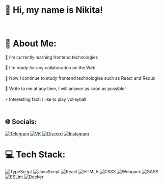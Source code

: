 # 👋 Hi, my name is Nikita!
<br>

# 💫 About Me:
🔭 I’m currently learning frontend technologies <br>
<br>
👯 I'm ready for any collaboration on the Web <br>
<br>
🌱 Now I continue to study frontend technologies such as React and Redux <br>
<br>
💬 Write to me at any time, I will answer as soon as possible! <br>
<br>
⚡ Interesting fact: I like to play volleyball <br>
<br>


## 🌐 Socials:
[![Telegram](https://img.shields.io/badge/Telegram-2CA5E0?style=for-the-badge&logo=telegram&logoColor=white)](https://t.me/nnnikserrrr) [![VK](https://img.shields.io/badge/VK-0077FF?style=for-the-badge&logo=VK&logoColor=white)](https://vk.com/nnnikserrrr) [![Discord](https://img.shields.io/badge/Discord-%237289DA.svg?logo=discord&logoColor=white&style=for-the-badge)](https://discord.gg/marlboro#8580) [![Instagram](https://img.shields.io/badge/Instagram-%23E4405F.svg?logo=Instagram&logoColor=white&style=for-the-badge)](https://instagram.com/nnnikserrrr) 

# 💻 Tech Stack:
![TypeScript](https://img.shields.io/badge/typescript-%23007ACC.svg?style=for-the-badge&logo=typescript&logoColor=white) ![JavaScript](https://img.shields.io/badge/javascript-%23323330.svg?style=for-the-badge&logo=javascript&logoColor=%23F7DF1E) ![React](https://img.shields.io/badge/react-%2320232a.svg?style=for-the-badge&logo=react&logoColor=%2361DAFB)  ![HTML5](https://img.shields.io/badge/html5-%23E34F26.svg?style=for-the-badge&logo=html5&logoColor=white) ![CSS3](https://img.shields.io/badge/css3-%231572B6.svg?style=for-the-badge&logo=css3&logoColor=white) ![Webpack](https://img.shields.io/badge/webpack-%238DD6F9.svg?style=for-the-badge&logo=webpack&logoColor=black) ![SASS](https://img.shields.io/badge/SASS-hotpink.svg?style=for-the-badge&logo=SASS&logoColor=white) ![ESLint](https://img.shields.io/badge/ESLint-4B3263?style=for-the-badge&logo=eslint&logoColor=white ) ![Docker](https://img.shields.io/badge/docker-%230db7ed.svg?style=for-the-badge&logo=docker&logoColor=white)

